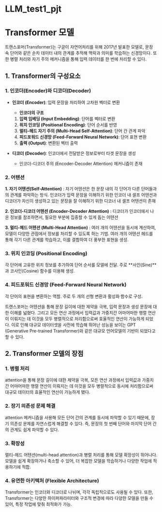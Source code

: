# LLM_test1_pjt
# Transformer 모델
트랜스포머(Transformer)는 구글이 자연어처리를 위해 2017년 발표한 모델로,
문장 속 단어와 같은 순차 데이터 내의 관계를 추적해 맥락과 의미를 학습하는 신경망이다.
또한 병렬 처리와 자기 주의 메커니즘을 통해 입력 데이터를 한 번에 처리할 수 있다.


## 1. Transformer의 구성요소
### 1. 인코더(Encoder)와 디코더(Decoder)
* **인코더 (Encoder)**: 입력 문장을 처리하여 고차원 벡터로 변환
    * **인코더의 구조** 
    1. **입력 임베딩 (Input Embedding)**: 단어를 벡터로 변환
    2. **위치 인코딩 (Positional Encoding)**: 단어 순서를 반영
    3. **멀티-헤드 자기 주의 (Multi-Head Self-Attention)**: 단어 간 관계 파악
    4. **피드포워드 신경망 (Feed-Forward Neural Network)**: 단어 표현 변환
    5. **출력 (Output)**: 변환된 벡터 출력 

* **디코더 (Decoder)**: 인코더에서 전달받은 정보로부터 타겟 문장을 생성
    * 인코더-디코더 주의 (Encoder-Decoder Attention) 메커니즘이 존재

### 2. 어텐션
**1. 자기 어텐션(Self-Attention)**
: 자기 어텐션은 한 문장 내의 각 단어가 다른 단어들과의 관계를 파악하는 방식. 
인코더가 입력 문장을 이해하기 위한 인코더 내 셀프 어텐션과 디코더가 자신이 생성하고 있는 문장을 잘 이해하기 위한 디코너 내 셀프 어텐션이 존재

**2. 인코더-디코더 어텐션 (Encoder-Decoder Attention)**
: 디코더가 인코더에서 나온 정보를 참조하면서, 필요한 부분에 집중할 수 있게 돕는 어텐션

**3. 멀티-헤드 어텐션 (Multi-Head Attention)**
: 여러 개의 어텐션을 동시에 계산하여, 모델이 다양한 관점에서 정보를 처리할 수 있도록 하는 기법. 여러 개의 어텐션 헤드를 통해 각기 다른 관계를 학습하고, 이를 결합하여 더 풍부한 표현을 생성.

### 3. 위치 인코딩 (Positional Encoding)
각 단어에 고유한 위치 정보를 추가하여 단어 순서를 모델에 전달.
주로 **사인(Sine)**과 코사인(Cosine) 함수를 이용해 생성.

### 4. 피드포워드 신경망 (Feed-Forward Neural Network)
각 단어의 표현을 변환하는 역할. 주로 두 개의 선형 변환과 활성화 함수로 구성.

트랜스포머는 어텐션을 통해 문장 길이에 대한 제약을 극복, 입력 문장과 생성 문장에 대한 이해를 넓혔다. 그리고 모든 연산 과정에서 입력값과 가중치간 어마어마한 행렬 연산이 이뤄지는 데 이것을 모두 병렬적으로 처리함으로써 효율적인 연산이 가능하게 되었다. 이로 인해 대규모 데이터셋을 사전에 학습해 뛰어난 성능을 보이는 GPT (Generative Pre-trained Transformer)와 같은 대규모 언어모델의 기반이 되었다고 할 수 있다.

## 2. Transformer 모델의 장점
### 1. 병렬 처리
attention을 통해 문장 길이에 대한 제약을 극복, 모든 연산 과정에서 입력값과 가중치간 어마어마한 행렬 연산이 이뤄지는 데 이것을 모두 병렬적으로 동시에 처리함으로써 대규모 데이터의 효율적인 연산이 가능하게 됐다.

### 2. 장기 의존성 문제 해결
attention 메커니즘을 사용해 모든 단어 간의 관계를 동시에 파악할 수 있기 때문에, 장기 의존성 문제를 자연스럽게 해결할 수 있다.
즉, 문장의 첫 번째 단어와 마지막 단어 간의 관계도 쉽게 파악할 수 있다.

### 3. 확장성
멀티-헤드 어텐션(multi-head attention)과 병렬 처리를 통해 모델 확장성이 뛰어나다. 모델을 쉽게 확장하거나 축소할 수 있어, 더 복잡한 모델을 학습하거나 다양한 작업에 적용하기에 적합.

### 4. 유연한 아키텍처 (Flexible Architecture)
Transformer는 인코더와 디코더로 나뉘며, 각각 독립적으로도 사용될 수 있다. 
또한, Transformer는 다양한 하이퍼파라미터와 구조적 변경에 따라 다양한 모델을 만들 수 있어, 특정 작업에 맞춰 최적화가 가능.